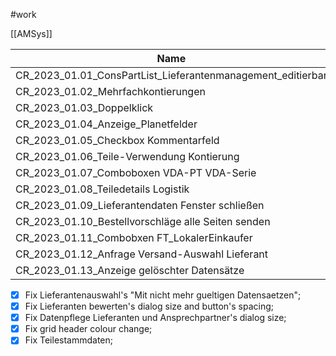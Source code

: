 #work 

[[AMSys]]

| Name                                                        | Status   |
| ----------------------------------------------------------- | -------- |
| CR_2023_01.01_ConsPartList_Lieferantenmanagement_editierbar | DONE     |
| CR_2023_01.02_Mehrfachkontierungen                          | DONE     |
| CR_2023_01.03_Doppelklick                                   | DONE      |
| CR_2023_01.04_Anzeige_Planetfelder                          | DONE     |
| CR_2023_01.05_Checkbox Kommentarfeld                        | DONE     |
| CR_2023_01.06_Teile-Verwendung Kontierung                   | DONE     |
| CR_2023_01.07_Comboboxen VDA-PT VDA-Serie                   | DONE     |
| CR_2023_01.08_Teiledetails Logistik                         | DONE     |
| CR_2023_01.09_Lieferantendaten Fenster schließen            | DONE     |
| CR_2023_01.10_Bestellvorschläge alle Seiten senden          | DONE     |
| CR_2023_01.11_Combobxen FT_LokalerEinkaufer                 | CANCELED |
| CR_2023_01.12_Anfrage Versand-Auswahl Lieferant             | DONE      |
| CR_2023_01.13_Anzeige gelöschter Datensätze                                                            |          DONE|

- [x] Fix Lieferantenauswahl's "Mit nicht mehr gueltigen Datensaetzen";
- [x] Fix Lieferanten bewerten's dialog size and button's spacing;
- [x] Fix Datenpflege Lieferanten und Ansprechpartner's dialog size;
- [x] Fix grid header colour change;
- [x] Fix Teilestammdaten;